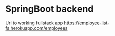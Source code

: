 # SpringBoot backend

Url to working fullstack app
https://employee-list-fs.herokuapp.com/employees
